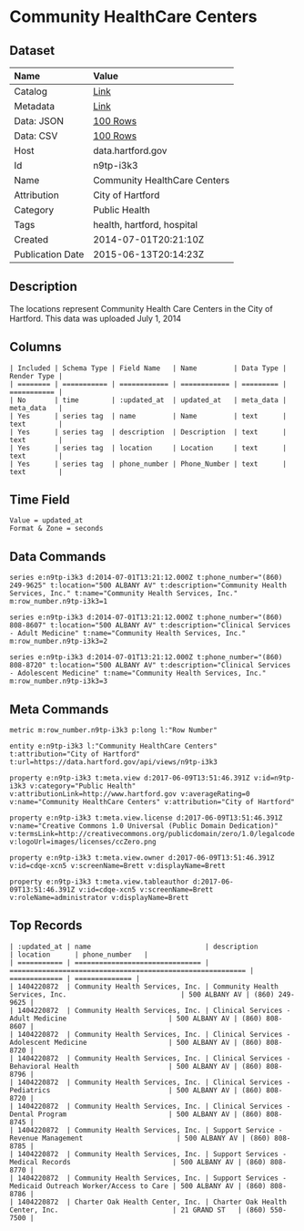 # Community HealthCare Centers

## Dataset

| Name | Value |
| :--- | :---- |
| Catalog | [Link](https://catalog.data.gov/dataset/community-healthcare-centers) |
| Metadata | [Link](https://data.hartford.gov/api/views/n9tp-i3k3) |
| Data: JSON | [100 Rows](https://data.hartford.gov/api/views/n9tp-i3k3/rows.json?max_rows=100) |
| Data: CSV | [100 Rows](https://data.hartford.gov/api/views/n9tp-i3k3/rows.csv?max_rows=100) |
| Host | data.hartford.gov |
| Id | n9tp-i3k3 |
| Name | Community HealthCare Centers |
| Attribution | City of Hartford |
| Category | Public Health |
| Tags | health, hartford, hospital |
| Created | 2014-07-01T20:21:10Z |
| Publication Date | 2015-06-13T20:14:23Z |

## Description

The locations represent Community Health Care Centers in the City of Hartford. This data was uploaded July 1, 2014

## Columns

```ls
| Included | Schema Type | Field Name   | Name         | Data Type | Render Type |
| ======== | =========== | ============ | ============ | ========= | =========== |
| No       | time        | :updated_at  | updated_at   | meta_data | meta_data   |
| Yes      | series tag  | name         | Name         | text      | text        |
| Yes      | series tag  | description  | Description  | text      | text        |
| Yes      | series tag  | location     | Location     | text      | text        |
| Yes      | series tag  | phone_number | Phone_Number | text      | text        |
```

## Time Field

```ls
Value = updated_at
Format & Zone = seconds
```

## Data Commands

```ls
series e:n9tp-i3k3 d:2014-07-01T13:21:12.000Z t:phone_number="(860) 249-9625" t:location="500 ALBANY AV" t:description="Community Health Services, Inc." t:name="Community Health Services, Inc." m:row_number.n9tp-i3k3=1

series e:n9tp-i3k3 d:2014-07-01T13:21:12.000Z t:phone_number="(860) 808-8607" t:location="500 ALBANY AV" t:description="Clinical Services - Adult Medicine" t:name="Community Health Services, Inc." m:row_number.n9tp-i3k3=2

series e:n9tp-i3k3 d:2014-07-01T13:21:12.000Z t:phone_number="(860) 808-8720" t:location="500 ALBANY AV" t:description="Clinical Services - Adolescent Medicine" t:name="Community Health Services, Inc." m:row_number.n9tp-i3k3=3
```

## Meta Commands

```ls
metric m:row_number.n9tp-i3k3 p:long l:"Row Number"

entity e:n9tp-i3k3 l:"Community HealthCare Centers" t:attribution="City of Hartford" t:url=https://data.hartford.gov/api/views/n9tp-i3k3

property e:n9tp-i3k3 t:meta.view d:2017-06-09T13:51:46.391Z v:id=n9tp-i3k3 v:category="Public Health" v:attributionLink=http://www.hartford.gov v:averageRating=0 v:name="Community HealthCare Centers" v:attribution="City of Hartford"

property e:n9tp-i3k3 t:meta.view.license d:2017-06-09T13:51:46.391Z v:name="Creative Commons 1.0 Universal (Public Domain Dedication)" v:termsLink=http://creativecommons.org/publicdomain/zero/1.0/legalcode v:logoUrl=images/licenses/ccZero.png

property e:n9tp-i3k3 t:meta.view.owner d:2017-06-09T13:51:46.391Z v:id=cdqe-xcn5 v:screenName=Brett v:displayName=Brett

property e:n9tp-i3k3 t:meta.view.tableauthor d:2017-06-09T13:51:46.391Z v:id=cdqe-xcn5 v:screenName=Brett v:roleName=administrator v:displayName=Brett
```

## Top Records

```ls
| :updated_at | name                            | description                                                | location      | phone_number   | 
| =========== | =============================== | ========================================================== | ============= | ============== | 
| 1404220872  | Community Health Services, Inc. | Community Health Services, Inc.                            | 500 ALBANY AV | (860) 249-9625 | 
| 1404220872  | Community Health Services, Inc. | Clinical Services - Adult Medicine                         | 500 ALBANY AV | (860) 808-8607 | 
| 1404220872  | Community Health Services, Inc. | Clinical Services - Adolescent Medicine                    | 500 ALBANY AV | (860) 808-8720 | 
| 1404220872  | Community Health Services, Inc. | Clinical Services - Behavioral Health                      | 500 ALBANY AV | (860) 808-8796 | 
| 1404220872  | Community Health Services, Inc. | Clinical Services - Pediatrics                             | 500 ALBANY AV | (860) 808-8720 | 
| 1404220872  | Community Health Services, Inc. | Clinical Services - Dental Program                         | 500 ALBANY AV | (860) 808-8745 | 
| 1404220872  | Community Health Services, Inc. | Support Service - Revenue Management                       | 500 ALBANY AV | (860) 808-8785 | 
| 1404220872  | Community Health Services, Inc. | Support Services - Medical Records                         | 500 ALBANY AV | (860) 808-8770 | 
| 1404220872  | Community Health Services, Inc. | Support Services - Medicaid Outreach Worker/Access to Care | 500 ALBANY AV | (860) 808-8786 | 
| 1404220872  | Charter Oak Health Center, Inc. | Charter Oak Health Center, Inc.                            | 21 GRAND ST   | (860) 550-7500 | 
```
